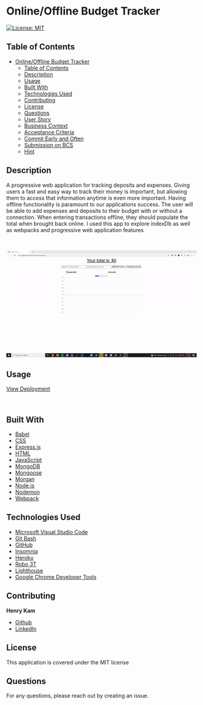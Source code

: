 # Online/Offline Budget Tracker

[![License: MIT](https://img.shields.io/badge/License-MIT-yellow.svg)](https://opensource.org/licenses/MIT)
## Table of Contents

- [Online/Offline Budget Tracker](#onlineoffline-budget-tracker)
  - [Table of Contents](#table-of-contents)
  - [Description](#description)
  - [Usage](#usage)
  - [Built With](#built-with)
  - [Technologies Used](#technologies-used)
  - [Contributing](#contributing)
  - [License](#license)
  - [Questions](#questions)
  - [User Story](#user-story)
  - [Business Context](#business-context)
  - [Acceptance Criteria](#acceptance-criteria)
  - [Commit Early and Often](#commit-early-and-often)
  - [Submission on BCS](#submission-on-bcs)
  - [Hint](#hint)
  

## Description
A progressive web application for tracking deposits and expenses. Giving users a fast and easy way to track their money is important, but allowing them to access that information anytime is even more important. Having offline functionality is paramount to our applications success. The user will be able to add expenses and deposits to their budget with or without a connection. When entering transactions offline, they should populate the total when brought back online. I used this app to explore indexDb as well as webpacks and progressive web application features

 <br />



![Demo walkthrough](./public/assets/ezgif-3-c8203a1b1529.gif)

## Usage

[View Deployment](https://budget-tracker-henrykam.herokuapp.com/)

<br>

## Built With
* [Babel](https://babeljs.io/)
* [CSS](https://developer.mozilla.org/en-US/docs/Web/CSS)
* [Express.js](https://expressjs.com/)
* [HTML](https://developer.mozilla.org/en-US/docs/Web/HTML)
* [JavaScript](https://developer.mozilla.org/en-US/docs/Web/JavaScript)
* [MongoDB](https://www.mongodb.com/)
* [Mongoose](https://www.npmjs.com/package/mongoose)
* [Morgan](https://www.npmjs.com/package/morgan)
* [Node.js](https://nodejs.org/en/)
* [Nodemon](https://www.npmjs.com/package/nodemon)
* [Webpack](https://webpack.js.org/)



## Technologies Used

* [Microsoft Visual Studio Code](https://code.visualstudio.com/)
* [Git Bash](https://git-scm.com/downloads)
* [GitHub](https://github.com/)
* [Insomnia](https://insomnia.rest/)
* [Heroku](https://www.heroku.com/)
* [Robo 3T](https://robomongo.org/)
* [Lighthouse](https://developers.google.com/web/tools/lighthouse/)
* [Google Chrome Developer Tools](https://developer.chrome.com/docs/devtools/)

## Contributing


**Henry Kam**

- [Github](https://github.com/gulpinhenry)
- [LinkedIn](https://www.linkedin.com/in/kamhenry/)


## License

This application is covered under the MIT license

## Questions

For any questions, please reach out by creating an issue.
